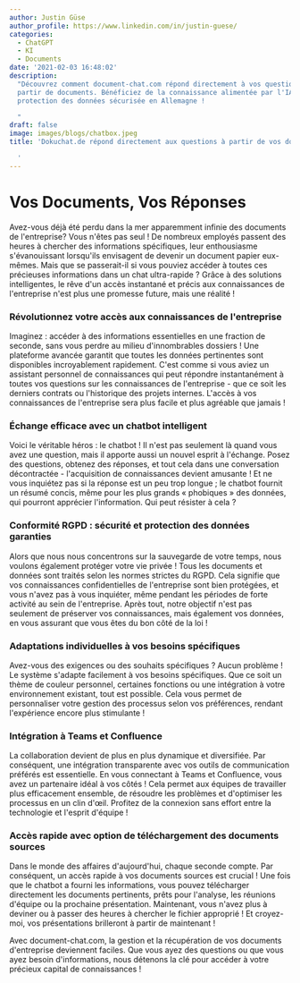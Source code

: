 ```yaml
---
author: Justin Güse
author_profile: https://www.linkedin.com/in/justin-guese/
categories:
  - ChatGPT
  - KI
  - Documents
date: '2021-02-03 16:48:02'
description:
  "Découvrez comment document-chat.com répond directement à vos questions à
  partir de documents. Bénéficiez de la connaissance alimentée par l'IA et d'une
  protection des données sécurisée en Allemagne !

  "
draft: false
image: images/blogs/chatbox.jpeg
title: 'Dokuchat.de répond directement aux questions à partir de vos documents.

  '
---
```


# Vos Documents, Vos Réponses

Avez-vous déjà été perdu dans la mer apparemment infinie des documents de l'entreprise? Vous n'êtes pas seul ! De nombreux employés passent des heures à chercher des informations spécifiques, leur enthousiasme s'évanouissant lorsqu'ils envisagent de devenir un document papier eux-mêmes. Mais que se passerait-il si vous pouviez accéder à toutes ces précieuses informations dans un chat ultra-rapide ? Grâce à des solutions intelligentes, le rêve d'un accès instantané et précis aux connaissances de l'entreprise n'est plus une promesse future, mais une réalité !

### Révolutionnez votre accès aux connaissances de l'entreprise

Imaginez : accéder à des informations essentielles en une fraction de seconde, sans vous perdre au milieu d'innombrables dossiers ! Une plateforme avancée garantit que toutes les données pertinentes sont disponibles incroyablement rapidement. C'est comme si vous aviez un assistant personnel de connaissances qui peut répondre instantanément à toutes vos questions sur les connaissances de l'entreprise - que ce soit les derniers contrats ou l'historique des projets internes. L'accès à vos connaissances de l'entreprise sera plus facile et plus agréable que jamais !

### Échange efficace avec un chatbot intelligent

Voici le véritable héros : le chatbot ! Il n'est pas seulement là quand vous avez une question, mais il apporte aussi un nouvel esprit à l'échange. Posez des questions, obtenez des réponses, et tout cela dans une conversation décontractée - l'acquisition de connaissances devient amusante ! Et ne vous inquiétez pas si la réponse est un peu trop longue ; le chatbot fournit un résumé concis, même pour les plus grands « phobiques » des données, qui pourront apprécier l'information. Qui peut résister à cela ?

### Conformité RGPD : sécurité et protection des données garanties

Alors que nous nous concentrons sur la sauvegarde de votre temps, nous voulons également protéger votre vie privée ! Tous les documents et données sont traités selon les normes strictes du RGPD. Cela signifie que vos connaissances confidentielles de l'entreprise sont bien protégées, et vous n'avez pas à vous inquiéter, même pendant les périodes de forte activité au sein de l'entreprise. Après tout, notre objectif n'est pas seulement de préserver vos connaissances, mais également vos données, en vous assurant que vous êtes du bon côté de la loi !

### Adaptations individuelles à vos besoins spécifiques

Avez-vous des exigences ou des souhaits spécifiques ? Aucun problème ! Le système s'adapte facilement à vos besoins spécifiques. Que ce soit un thème de couleur personnel, certaines fonctions ou une intégration à votre environnement existant, tout est possible. Cela vous permet de personnaliser votre gestion des processus selon vos préférences, rendant l'expérience encore plus stimulante !

### Intégration à Teams et Confluence

La collaboration devient de plus en plus dynamique et diversifiée. Par conséquent, une intégration transparente avec vos outils de communication préférés est essentielle. En vous connectant à Teams et Confluence, vous avez un partenaire idéal à vos côtés ! Cela permet aux équipes de travailler plus efficacement ensemble, de résoudre les problèmes et d'optimiser les processus en un clin d'œil. Profitez de la connexion sans effort entre la technologie et l'esprit d'équipe !

### Accès rapide avec option de téléchargement des documents sources

Dans le monde des affaires d'aujourd'hui, chaque seconde compte. Par conséquent, un accès rapide à vos documents sources est crucial ! Une fois que le chatbot a fourni les informations, vous pouvez télécharger directement les documents pertinents, prêts pour l'analyse, les réunions d'équipe ou la prochaine présentation. Maintenant, vous n'avez plus à deviner ou à passer des heures à chercher le fichier approprié ! Et croyez-moi, vos présentations brilleront à partir de maintenant !

Avec document-chat.com, la gestion et la récupération de vos documents d'entreprise deviennent faciles. Que vous ayez des questions ou que vous ayez besoin d'informations, nous détenons la clé pour accéder à votre précieux capital de connaissances !
